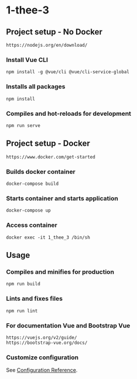 # 1-thee-3


## Project setup - No Docker
```
https://nodejs.org/en/download/
```

### Install Vue CLI
```
npm install -g @vue/cli @vue/cli-service-global
```

### Installs all packages
```
npm install
```

### Compiles and hot-reloads for development
```
npm run serve
```


## Project setup - Docker
```
https://www.docker.com/get-started
```

### Builds docker container
```
docker-compose build
```

### Starts container and starts application
```
docker-compose up
```

### Access container
```
docker exec -it 1_thee_3 /bin/sh
```

## Usage

### Compiles and minifies for production
```
npm run build
```

### Lints and fixes files
```
npm run lint
```

### For documentation Vue and Bootstrap Vue
```
https://vuejs.org/v2/guide/
https://bootstrap-vue.org/docs/
```

### Customize configuration
See [Configuration Reference](https://cli.vuejs.org/config/).
